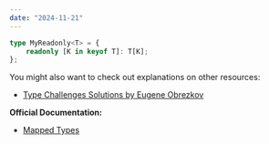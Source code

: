 ```yaml
---
date: "2024-11-21"
---
```

```ts
type MyReadonly<T> = {
    readonly [K in keyof T]: T[K];
};
```
You might also want to check out explanations on other resources:
- [Type Challenges Solutions by Eugene Obrezkov](https://github.com/ghaiklor/type-challenges-solutions/blob/main/en/easy-readonly.md)

**Official Documentation:**
- [Mapped Types](https://www.typescriptlang.org/docs/handbook/2/mapped-types.html)
